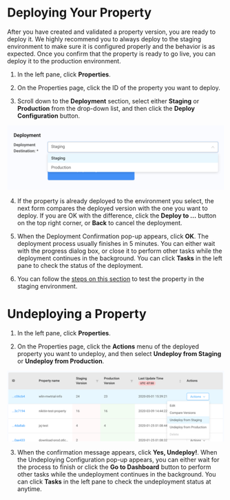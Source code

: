 # Deploying Your Property

After you have created and validated a property version, you are ready to deploy it. We highly recommend you to always deploy to the staging environment to make sure it is configured properly and the behavior is as expected. Once you confirm that the property is ready to go live, you can deploy it to the production environment.

1. In the left pane, click **Properties**. 

2. On the Properties page, click the ID of the property you want to deploy. 

3. Scroll down to the **Deployment** section, select either **Staging** or **Production** from the drop-down list, and then click the **Deploy Configuration** button.

<p align="center"><img src="/docs/resources/images/Deployment Selections and Button.png" alt="property deployment selection" width="600"></p>

4. If the property is already deployed to the environment you select, the next form compares the deployed version with the one you want to deploy. If you are OK with the difference, click the **Deploy to ...** button on the top right corner, or **Back** to cancel the deployment.

5. When the Deployment Confirmation pop-up appears, click **OK**. The deployment process usually finishes in 5 minutes. You can either wait with the progress dialog box, or close it to perform other tasks while the deployment continues in the background. You can click **Tasks** in the left pane to check the status of the deployment.

6. You can follow the [steps on this section](</docs/portal/properties/testing-property.md#testing-property-in-staging>) to test the property in the staging environment.

# Undeploying a Property

1. In the left pane, click **Properties**.

2. On the Properties page, click the **Actions** menu of the deployed property you want to undeploy, and then select **Undeploy from Staging** or **Undeploy from Production**.

<p align="center"><img src="/docs/resources/images/UndeployAProperty.png" alt="property undeployment" width="700"></p>

3. When the confirmation message appears, click **Yes, Undeploy!**. When the Undeploying Configuration pop-up appears, you can either wait for the process to finish or click the **Go to Dashboard** button to perform other tasks while the undeployment continues in the background. You can click **Tasks** in the left pane to check the undeployment status at anytime.
